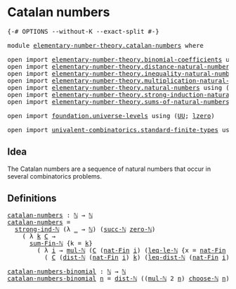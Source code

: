 # Catalan numbers

<pre class="Agda"><a id="28" class="Symbol">{-#</a> <a id="32" class="Keyword">OPTIONS</a> <a id="40" class="Pragma">--without-K</a> <a id="52" class="Pragma">--exact-split</a> <a id="66" class="Symbol">#-}</a>

<a id="71" class="Keyword">module</a> <a id="78" href="elementary-number-theory.catalan-numbers.html" class="Module">elementary-number-theory.catalan-numbers</a> <a id="119" class="Keyword">where</a>

<a id="126" class="Keyword">open</a> <a id="131" class="Keyword">import</a> <a id="138" href="elementary-number-theory.binomial-coefficients.html" class="Module">elementary-number-theory.binomial-coefficients</a> <a id="185" class="Keyword">using</a> <a id="191" class="Symbol">(</a><a id="192" href="elementary-number-theory.binomial-coefficients.html#317" class="Function Operator">_choose-ℕ_</a><a id="202" class="Symbol">)</a>
<a id="204" class="Keyword">open</a> <a id="209" class="Keyword">import</a> <a id="216" href="elementary-number-theory.distance-natural-numbers.html" class="Module">elementary-number-theory.distance-natural-numbers</a> <a id="266" class="Keyword">using</a> <a id="272" class="Symbol">(</a><a id="273" href="elementary-number-theory.distance-natural-numbers.html#1308" class="Function">dist-ℕ</a><a id="279" class="Symbol">;</a> <a id="281" href="elementary-number-theory.distance-natural-numbers.html#7060" class="Function">leq-dist-ℕ</a><a id="291" class="Symbol">)</a>
<a id="293" class="Keyword">open</a> <a id="298" class="Keyword">import</a> <a id="305" href="elementary-number-theory.inequality-natural-numbers.html" class="Module">elementary-number-theory.inequality-natural-numbers</a> <a id="357" class="Keyword">using</a> <a id="363" class="Symbol">(</a><a id="364" href="elementary-number-theory.inequality-natural-numbers.html#10547" class="Function">leq-le-ℕ</a><a id="372" class="Symbol">)</a>
<a id="374" class="Keyword">open</a> <a id="379" class="Keyword">import</a> <a id="386" href="elementary-number-theory.multiplication-natural-numbers.html" class="Module">elementary-number-theory.multiplication-natural-numbers</a> <a id="442" class="Keyword">using</a> <a id="448" class="Symbol">(</a><a id="449" href="elementary-number-theory.multiplication-natural-numbers.html#1176" class="Function">mul-ℕ</a><a id="454" class="Symbol">)</a>
<a id="456" class="Keyword">open</a> <a id="461" class="Keyword">import</a> <a id="468" href="elementary-number-theory.natural-numbers.html" class="Module">elementary-number-theory.natural-numbers</a> <a id="509" class="Keyword">using</a> <a id="515" class="Symbol">(</a><a id="516" href="elementary-number-theory.natural-numbers.html#1444" class="Datatype">ℕ</a><a id="517" class="Symbol">;</a> <a id="519" href="elementary-number-theory.natural-numbers.html#1465" class="InductiveConstructor">zero-ℕ</a><a id="525" class="Symbol">;</a> <a id="527" href="elementary-number-theory.natural-numbers.html#1478" class="InductiveConstructor">succ-ℕ</a><a id="533" class="Symbol">)</a>
<a id="535" class="Keyword">open</a> <a id="540" class="Keyword">import</a> <a id="547" href="elementary-number-theory.strong-induction-natural-numbers.html" class="Module">elementary-number-theory.strong-induction-natural-numbers</a> <a id="605" class="Keyword">using</a> <a id="611" class="Symbol">(</a><a id="612" href="elementary-number-theory.strong-induction-natural-numbers.html#4971" class="Function">strong-ind-ℕ</a><a id="624" class="Symbol">)</a>
<a id="626" class="Keyword">open</a> <a id="631" class="Keyword">import</a> <a id="638" href="elementary-number-theory.sums-of-natural-numbers.html" class="Module">elementary-number-theory.sums-of-natural-numbers</a> <a id="687" class="Keyword">using</a> <a id="693" class="Symbol">(</a><a id="694" href="elementary-number-theory.sums-of-natural-numbers.html#1411" class="Function">sum-Fin-ℕ</a><a id="703" class="Symbol">)</a>

<a id="706" class="Keyword">open</a> <a id="711" class="Keyword">import</a> <a id="718" href="foundation.universe-levels.html" class="Module">foundation.universe-levels</a> <a id="745" class="Keyword">using</a> <a id="751" class="Symbol">(</a><a id="752" href="foundation-core.universe-levels.html#222" class="Primitive">UU</a><a id="754" class="Symbol">;</a> <a id="756" href="Agda.Primitive.html#764" class="Primitive">lzero</a><a id="761" class="Symbol">)</a>

<a id="764" class="Keyword">open</a> <a id="769" class="Keyword">import</a> <a id="776" href="univalent-combinatorics.standard-finite-types.html" class="Module">univalent-combinatorics.standard-finite-types</a> <a id="822" class="Keyword">using</a> <a id="828" class="Symbol">(</a><a id="829" href="univalent-combinatorics.standard-finite-types.html#5606" class="Function">nat-Fin</a><a id="836" class="Symbol">;</a> <a id="838" href="univalent-combinatorics.standard-finite-types.html#5707" class="Function">strict-upper-bound-nat-Fin</a><a id="864" class="Symbol">)</a>
</pre>
## Idea

The Catalan numbers are a sequence of natural numbers that occur in several combinatorics problems.

## Definitions

<pre class="Agda"><a id="catalan-numbers"></a><a id="1005" href="elementary-number-theory.catalan-numbers.html#1005" class="Function">catalan-numbers</a> <a id="1021" class="Symbol">:</a> <a id="1023" href="elementary-number-theory.natural-numbers.html#1444" class="Datatype">ℕ</a> <a id="1025" class="Symbol">→</a> <a id="1027" href="elementary-number-theory.natural-numbers.html#1444" class="Datatype">ℕ</a>
<a id="1029" href="elementary-number-theory.catalan-numbers.html#1005" class="Function">catalan-numbers</a> <a id="1045" class="Symbol">=</a>
  <a id="1049" href="elementary-number-theory.strong-induction-natural-numbers.html#4971" class="Function">strong-ind-ℕ</a> <a id="1062" class="Symbol">(λ</a> <a id="1065" href="elementary-number-theory.catalan-numbers.html#1065" class="Bound">_</a> <a id="1067" class="Symbol">→</a> <a id="1069" href="elementary-number-theory.natural-numbers.html#1444" class="Datatype">ℕ</a><a id="1070" class="Symbol">)</a> <a id="1072" class="Symbol">(</a><a id="1073" href="elementary-number-theory.natural-numbers.html#1478" class="InductiveConstructor">succ-ℕ</a> <a id="1080" href="elementary-number-theory.natural-numbers.html#1465" class="InductiveConstructor">zero-ℕ</a><a id="1086" class="Symbol">)</a>
    <a id="1092" class="Symbol">(</a> <a id="1094" class="Symbol">λ</a> <a id="1096" href="elementary-number-theory.catalan-numbers.html#1096" class="Bound">k</a> <a id="1098" href="elementary-number-theory.catalan-numbers.html#1098" class="Bound">C</a> <a id="1100" class="Symbol">→</a>
      <a id="1108" href="elementary-number-theory.sums-of-natural-numbers.html#1411" class="Function">sum-Fin-ℕ</a> <a id="1118" class="Symbol">{</a><a id="1119" class="Argument">k</a> <a id="1121" class="Symbol">=</a> <a id="1123" href="elementary-number-theory.catalan-numbers.html#1096" class="Bound">k</a><a id="1124" class="Symbol">}</a>
        <a id="1134" class="Symbol">(</a> <a id="1136" class="Symbol">λ</a> <a id="1138" href="elementary-number-theory.catalan-numbers.html#1138" class="Bound">i</a> <a id="1140" class="Symbol">→</a> <a id="1142" href="elementary-number-theory.multiplication-natural-numbers.html#1176" class="Function">mul-ℕ</a> <a id="1148" class="Symbol">(</a><a id="1149" href="elementary-number-theory.catalan-numbers.html#1098" class="Bound">C</a> <a id="1151" class="Symbol">(</a><a id="1152" href="univalent-combinatorics.standard-finite-types.html#5606" class="Function">nat-Fin</a> <a id="1160" href="elementary-number-theory.catalan-numbers.html#1138" class="Bound">i</a><a id="1161" class="Symbol">)</a> <a id="1163" class="Symbol">(</a><a id="1164" href="elementary-number-theory.inequality-natural-numbers.html#10547" class="Function">leq-le-ℕ</a> <a id="1173" class="Symbol">{</a><a id="1174" class="Argument">x</a> <a id="1176" class="Symbol">=</a> <a id="1178" href="univalent-combinatorics.standard-finite-types.html#5606" class="Function">nat-Fin</a> <a id="1186" href="elementary-number-theory.catalan-numbers.html#1138" class="Bound">i</a><a id="1187" class="Symbol">}</a> <a id="1189" class="Symbol">(</a><a id="1190" href="univalent-combinatorics.standard-finite-types.html#5707" class="Function">strict-upper-bound-nat-Fin</a> <a id="1217" href="elementary-number-theory.catalan-numbers.html#1138" class="Bound">i</a><a id="1218" class="Symbol">)))</a>
          <a id="1232" class="Symbol">(</a> <a id="1234" href="elementary-number-theory.catalan-numbers.html#1098" class="Bound">C</a> <a id="1236" class="Symbol">(</a><a id="1237" href="elementary-number-theory.distance-natural-numbers.html#1308" class="Function">dist-ℕ</a> <a id="1244" class="Symbol">(</a><a id="1245" href="univalent-combinatorics.standard-finite-types.html#5606" class="Function">nat-Fin</a> <a id="1253" href="elementary-number-theory.catalan-numbers.html#1138" class="Bound">i</a><a id="1254" class="Symbol">)</a> <a id="1256" href="elementary-number-theory.catalan-numbers.html#1096" class="Bound">k</a><a id="1257" class="Symbol">)</a> <a id="1259" class="Symbol">(</a><a id="1260" href="elementary-number-theory.distance-natural-numbers.html#7060" class="Function">leq-dist-ℕ</a> <a id="1271" class="Symbol">(</a><a id="1272" href="univalent-combinatorics.standard-finite-types.html#5606" class="Function">nat-Fin</a> <a id="1280" href="elementary-number-theory.catalan-numbers.html#1138" class="Bound">i</a><a id="1281" class="Symbol">)</a> <a id="1283" href="elementary-number-theory.catalan-numbers.html#1096" class="Bound">k</a> <a id="1285" class="Symbol">(</a><a id="1286" href="elementary-number-theory.inequality-natural-numbers.html#10547" class="Function">leq-le-ℕ</a> <a id="1295" class="Symbol">{</a><a id="1296" class="Argument">x</a> <a id="1298" class="Symbol">=</a> <a id="1300" href="univalent-combinatorics.standard-finite-types.html#5606" class="Function">nat-Fin</a> <a id="1308" href="elementary-number-theory.catalan-numbers.html#1138" class="Bound">i</a><a id="1309" class="Symbol">}</a> <a id="1311" class="Symbol">(</a><a id="1312" href="univalent-combinatorics.standard-finite-types.html#5707" class="Function">strict-upper-bound-nat-Fin</a> <a id="1339" href="elementary-number-theory.catalan-numbers.html#1138" class="Bound">i</a><a id="1340" class="Symbol">))))))</a>

<a id="catalan-numbers-binomial"></a><a id="1348" href="elementary-number-theory.catalan-numbers.html#1348" class="Function">catalan-numbers-binomial</a> <a id="1373" class="Symbol">:</a> <a id="1375" href="elementary-number-theory.natural-numbers.html#1444" class="Datatype">ℕ</a> <a id="1377" class="Symbol">→</a> <a id="1379" href="elementary-number-theory.natural-numbers.html#1444" class="Datatype">ℕ</a>
<a id="1381" href="elementary-number-theory.catalan-numbers.html#1348" class="Function">catalan-numbers-binomial</a> <a id="1406" href="elementary-number-theory.catalan-numbers.html#1406" class="Bound">n</a> <a id="1408" class="Symbol">=</a> <a id="1410" href="elementary-number-theory.distance-natural-numbers.html#1308" class="Function">dist-ℕ</a> <a id="1417" class="Symbol">((</a><a id="1419" href="elementary-number-theory.multiplication-natural-numbers.html#1176" class="Function">mul-ℕ</a> <a id="1425" class="Number">2</a> <a id="1427" href="elementary-number-theory.catalan-numbers.html#1406" class="Bound">n</a><a id="1428" class="Symbol">)</a> <a id="1430" href="elementary-number-theory.binomial-coefficients.html#317" class="Function Operator">choose-ℕ</a> <a id="1439" href="elementary-number-theory.catalan-numbers.html#1406" class="Bound">n</a><a id="1440" class="Symbol">)</a> <a id="1442" class="Symbol">((</a><a id="1444" href="elementary-number-theory.multiplication-natural-numbers.html#1176" class="Function">mul-ℕ</a> <a id="1450" class="Number">2</a> <a id="1452" href="elementary-number-theory.catalan-numbers.html#1406" class="Bound">n</a><a id="1453" class="Symbol">)</a> <a id="1455" href="elementary-number-theory.binomial-coefficients.html#317" class="Function Operator">choose-ℕ</a> <a id="1464" class="Symbol">(</a><a id="1465" href="elementary-number-theory.natural-numbers.html#1478" class="InductiveConstructor">succ-ℕ</a> <a id="1472" href="elementary-number-theory.catalan-numbers.html#1406" class="Bound">n</a><a id="1473" class="Symbol">))</a>
</pre>